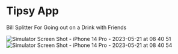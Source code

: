 # Tipsy App
Bill Splitter For Going out on a Drink with Friends 


![Simulator Screen Shot - iPhone 14 Pro - 2023-05-21 at 08 40 51](https://github.com/dericsadrs/iOS-Udemy-Course/assets/105538170/3b489689-de01-4f6c-b683-c43dd77e877c)
![Simulator Screen Shot - iPhone 14 Pro - 2023-05-21 at 08 40 54](https://github.com/dericsadrs/iOS-Udemy-Course/assets/105538170/a63314c1-678b-4273-88fd-fbdc0baa50b8)
